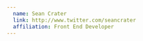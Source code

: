 ```yaml
---
  name: Sean Crater
  link: http://www.twitter.com/seancrater
  affiliation: Front End Developer
---
```

